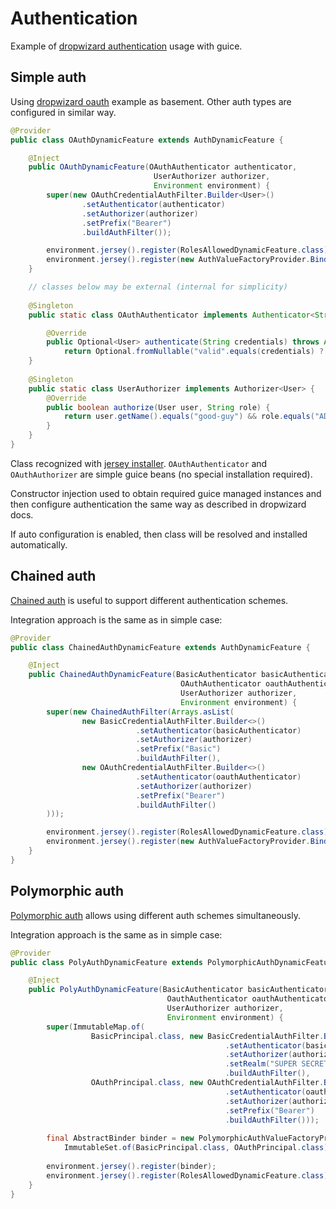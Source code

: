 # Authentication

Example of [dropwizard authentication](http://www.dropwizard.io/1.1.0/docs/manual/auth.html) usage with guice.

## Simple auth

Using [dropwizard oauth](http://www.dropwizard.io/1.1.0/docs/manual/auth.html#man-auth-oauth2) example as basement.
Other auth types are configured in similar way.

```java
@Provider
public class OAuthDynamicFeature extends AuthDynamicFeature {

    @Inject
    public OAuthDynamicFeature(OAuthAuthenticator authenticator, 
                                UserAuthorizer authorizer, 
                                Environment environment) {
        super(new OAuthCredentialAuthFilter.Builder<User>()
                .setAuthenticator(authenticator)
                .setAuthorizer(authorizer)
                .setPrefix("Bearer")
                .buildAuthFilter());

        environment.jersey().register(RolesAllowedDynamicFeature.class);
        environment.jersey().register(new AuthValueFactoryProvider.Binder(User.class));
    }

    // classes below may be external (internal for simplicity)
    
    @Singleton
    public static class OAuthAuthenticator implements Authenticator<String, User> {

        @Override
        public Optional<User> authenticate(String credentials) throws AuthenticationException {
            return Optional.fromNullable("valid".equals(credentials) ? new User() : null);        }
    }
    
    @Singleton
    public static class UserAuthorizer implements Authorizer<User> {
        @Override
        public boolean authorize(User user, String role) {
            return user.getName().equals("good-guy") && role.equals("ADMIN");
        }
    }   
}
```

Class recognized with [jersey installer](../installers/jersey-ext.md#dynamicfeature).
`OAuthAuthenticator` and `OAuthAuthorizer` are simple guice beans (no special installation required).

Constructor injection used to obtain required guice managed instances and then configure
authentication the same way as described in dropwizard docs.

If auto configuration is enabled, then class will be resolved and installed automatically.

## Chained auth

[Chained auth](http://www.dropwizard.io/1.1.0/docs/manual/auth.html#chained-factories) is useful to support different authentication schemes.

Integration approach is the same as in simple case:

```java
@Provider
public class ChainedAuthDynamicFeature extends AuthDynamicFeature {

    @Inject
    public ChainedAuthDynamicFeature(BasicAuthenticator basicAuthenticator,
                                      OAuthAuthenticator oauthAuthenticator, 
                                      UserAuthorizer authorizer, 
                                      Environment environment) {
        super(new ChainedAuthFilter(Arrays.asList(
                new BasicCredentialAuthFilter.Builder<>()
                            .setAuthenticator(basicAuthenticator)
                            .setAuthorizer(authorizer)
                            .setPrefix("Basic")
                            .buildAuthFilter(),
                new OAuthCredentialAuthFilter.Builder<>()
                            .setAuthenticator(oauthAuthenticator)
                            .setAuthorizer(authorizer)
                            .setPrefix("Bearer")
                            .buildAuthFilter()
        )));                

        environment.jersey().register(RolesAllowedDynamicFeature.class);
        environment.jersey().register(new AuthValueFactoryProvider.Binder(User.class));
    }   
}
```

## Polymorphic auth

[Polymorphic auth](http://www.dropwizard.io/1.1.0/docs/manual/auth.html#multiple-principals-and-authenticators) allows using different auth schemes simultaneously.

Integration approach is the same as in simple case:

```java
@Provider
public class PolyAuthDynamicFeature extends PolymorphicAuthDynamicFeature {

    @Inject
    public PolyAuthDynamicFeature(BasicAuthenticator basicAuthenticator,
                                   OauthAuthenticator oauthAuthenticator,
                                   UserAuthorizer authorizer,
                                   Environment environment) {
        super(ImmutableMap.of(
                  BasicPrincipal.class, new BasicCredentialAuthFilter.Builder<BasicPrincipal>()
                                                .setAuthenticator(basicAuthenticator)
                                                .setAuthorizer(authorizer)
                                                .setRealm("SUPER SECRET STUFF")
                                                .buildAuthFilter(),
                  OAuthPrincipal.class, new OAuthCredentialAuthFilter.Builder<OAuthPrincipal>()
                                                .setAuthenticator(oauthAuthenticator)
                                                .setAuthorizer(authorizer)
                                                .setPrefix("Bearer")
                                                .buildAuthFilter()));             
        
        final AbstractBinder binder = new PolymorphicAuthValueFactoryProvider.Binder<>(
            ImmutableSet.of(BasicPrincipal.class, OAuthPrincipal.class));
        
        environment.jersey().register(binder);
        environment.jersey().register(RolesAllowedDynamicFeature.class);
    }
}
```

